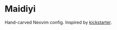 # Maidiyi

Hand-carved Neovim config. Inspired by
[kickstarter](https://github.com/nvim-lua/kickstart.nvim).
